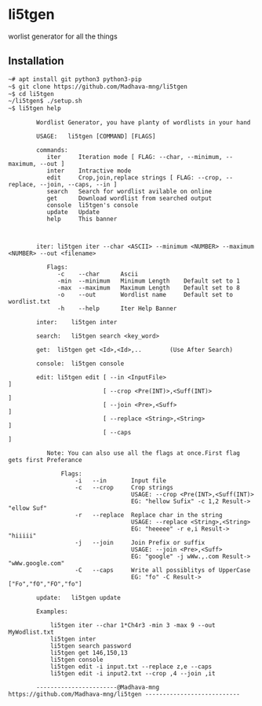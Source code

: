 # li5tgen
worlist generator for all the things


## Installation
```bash 
~# apt install git python3 python3-pip
~$ git clone https://github.com/Madhava-mng/li5tgen
~$ cd li5tgen
~/li5tgen$ ./setup.sh
~$ li5tgen help
```

            Wordlist Generator, you have planty of wordlists in your hand

            USAGE:   li5tgen [COMMAND] [FLAGS]

            commands:
               iter     Iteration mode [ FLAG: --char, --minimum, --maximum, --out ]
               inter    Intractive mode
               edit     Crop,join,replace strings [ FLAG: --crop, --replace, --join, --caps, --in ]
               search   Search for wordlist avilable on online
               get      Download wordlist from searched output
               console  li5tgen's console
               update   Update
               help     This banner



            iter: li5tgen iter --char <ASCII> --minimum <NUMBER> --maximum <NUMBER> --out <filename>

               Flags:
                  -c    --char      Ascii
                  -min  --minimum   Minimum Length    Default set to 1
                  -max  --maximum   Maximum Length    Default set to 8
                  -o    --out       Wordlist name     Default set to wordlist.txt
                  -h    --help      Iter Help Banner

            inter:    li5tgen inter

            search:   li5tgen search <key_word>

            get:  li5tgen get <Id>,<Id>,..        (Use After Search)

            console:  li5tgen console

            edit: li5tgen edit [ --in <InputFile>                           ]
                               [ --crop <Pre(INT)>,<Suff(INT)>              ]
                               [ --join <Pre>,<Suff>                        ]
                               [ --replace <String>,<String>                ]
                               [ --caps                                     ]

               Note: You can also use all the flags at once.First flag gets first Preferance

                   Flags:
                       -i   --in       Input file
                       -c   --crop     Crop strings
                                       USAGE: --crop <Pre(INT>,<Suff(INT)>
                                       EG: "hellow Sufix" -c 1,2 Result-> "ellow Suf"
                       -r   --replace  Replace char in the string
                                       USAGE: --replace <String>,<String>
                                       EG: "heeeee" -r e,i Result-> "hiiiii"
                       -j   --join     Join Prefix or suffix
                                       USAGE: --join <Pre>,<Suff>
                                       EG: "google" -j wWw.,.com Result-> "wWw.google.com"
                       -C   --caps     Write all possiblitys of UpperCase
                                       EG: "fo" -C Result-> ["Fo","fO","FO","fo"]

            update:   li5tgen update

            Examples:

                li5tgen iter --char 1*Ch4r3 -min 3 -max 9 --out MyWodlist.txt
                li5tgen inter
                li5tgen search password
                li5tgen get 146,150,13
                li5tgen console
                li5tgen edit -i input.txt --replace z,e --caps
                li5tgen edit -i input2.txt --crop ,4 --join ,it

            -----------------------@Madhava-mng    https://github.com/Madhava-mng/li5tgen ---------------------------

